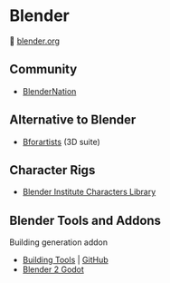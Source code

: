# Blender

:link: [blender.org](https://www.blender.org/)

## Community

- [BlenderNation](https://www.blendernation.com/)

## Alternative to Blender

- [Bforartists](https://www.bforartists.de/) (3D suite)

## Character Rigs

- [Blender Institute Characters Library](https://cloud.blender.org/p/characters/)

## Blender Tools and Addons

Building generation addon

- [Building Tools](https://ranjian0.github.io/building_tool/) | [GitHub](https://github.com/ranjian0/building_tool)
- [Blender 2 Godot](https://www.zammedev.com/home/wip_projects/blender2godot)
